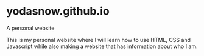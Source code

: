 # yodasnow.github.io
A personal website

This is my personal website where I will learn how to use HTML, CSS and Javascript while also making a website that has information about who I am.
